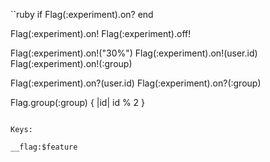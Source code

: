 ``ruby
if Flag(:experiment).on?
end

Flag(:experiment).on!
Flag(:experiment).off!

Flag(:experiment).on!("30%")
Flag(:experiment).on!(user.id)
Flag(:experiment).on!(:group)

Flag(:experiment).on?(user.id)
Flag(:experiment).on?(:group)

Flag.group(:group) { |id| id % 2 }
```

Keys:

__flag:$feature
